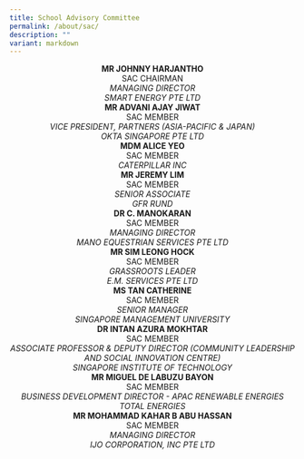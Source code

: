 ```yaml
---
title: School Advisory Committee
permalink: /about/sac/
description: ""
variant: markdown
---
```

<center><b>MR JOHNNY HARJANTHO</b><br>
SAC CHAIRMAN<br>
<i>MANAGING DIRECTOR <br> 
	SMART ENERGY PTE LTD</i></center>
	
<center><b>MR ADVANI AJAY JIWAT</b><br>
SAC MEMBER<br>
<i>VICE PRESIDENT, PARTNERS (ASIA-PACIFIC &amp; JAPAN)<br> 
	OKTA SINGAPORE PTE LTD</i></center>
	
<center><b>MDM ALICE YEO</b><br>
SAC MEMBER<br>
<i>CATERPILLAR INC</i></center>

<center><b>MR JEREMY LIM</b><br>
SAC MEMBER<br>
<i>SENIOR ASSOCIATE <br> 
	GFR RUND</i></center>
	
<center><b>DR C. MANOKARAN</b><br>
SAC MEMBER<br>
<i>MANAGING DIRECTOR<br> 
MANO EQUESTRIAN SERVICES PTE LTD</i></center>
	
<center><b>MR SIM LEONG HOCK</b><br>
SAC MEMBER<br>
<i>GRASSROOTS LEADER<br> 
E.M. SERVICES PTE LTD</i></center>
	
<center><b>MS TAN CATHERINE</b><br>
SAC MEMBER<br>
<i>SENIOR MANAGER<br> 
SINGAPORE MANAGEMENT UNIVERSITY</i></center>

<center><b>DR INTAN AZURA MOKHTAR</b><br>
SAC MEMBER<br>
<i>ASSOCIATE PROFESSOR &amp; DEPUTY DIRECTOR (COMMUNITY LEADERSHIP AND SOCIAL INNOVATION CENTRE)<br> 
SINGAPORE INSTITUTE OF TECHNOLOGY</i></center>

<center><b>MR MIGUEL DE LABUZU BAYON</b><br>
SAC MEMBER<br>
<i>BUSINESS DEVELOPMENT DIRECTOR - APAC RENEWABLE ENERGIES<br> 
TOTAL ENERGIES</i></center>

<center><b>MR MOHAMMAD KAHAR B ABU HASSAN</b><br>
SAC MEMBER<br>
<i>MANAGING DIRECTOR<br> 
IJO CORPORATION, INC PTE LTD</i></center>